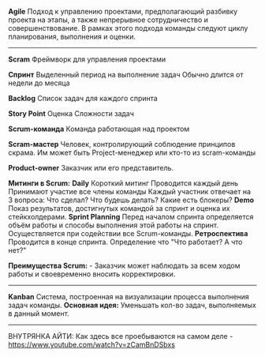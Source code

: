 **Agile** 
	Подход к управлению проектами, предполагающий разбивку проекта на этапы, а также непрерывное сотрудничество и совершенствование. В рамках этого подхода команды следуют циклу планирования, выполнения и оценки.

---

**Scram**
	Фреймворк для управления проектами

**Спринт**
	Выделенный период на выполнение задач
	Обычно длится от недели до месяца

**Backlog**
	Список задач для каждого спринта

**Story Point**
	Оценка Сложности задач

**Scrum-команда**
	Команда работающая над проектом

**Scram-мастер**
	Человек, контролирующий соблюдение принципов скрама.
	Им может быть Project-менеджер или кто-то из scram-команды

**Product-owner**
	Заказчик или его представитель.

**Митинги в Scrum:**
	**Daily**
		Короткий митинг
		Проводится каждый день
		Принимают участие все члены команды
		Каждый участник отвечает на 3 вопроса:
			Что сделал?
			Что будешь делать?
			Какие есть блокеры?
	**Demo**
		Показ результатов, достигнутых командой за спринт и оценка их стейкхолдерами.
	**Sprint Planning**
		Перед началом спринта определяется объём работы и способы выполнения этой работы на спринт.
		Осуществляется при содействии все Scrum-команды. 
	**Ретроспектива**
		Проводится в конце спринта.
		Определение что "Что работает? А что нет?"

**Преимущества Scrum:**
	- Заказчик может наблюдать за всем ходом работы и своевременно вносить корректировки. 

---

**Kanban**
	Система, построенная на визуализации процесса выполнения задач команды.
	**Основная идея:**
		Уменьшать кол-во задач, выполняемых в данный момент.

 ---
ВНУТРЯНКА АЙТИ: Как здесь все проебываются на самом деле - https://www.youtube.com/watch?v=zCamBnDSbxs

